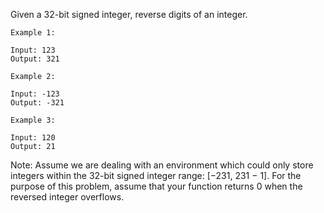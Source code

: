 Given a 32-bit signed integer, reverse digits of an integer.

```
Example 1:

Input: 123
Output: 321
```

```
Example 2:

Input: -123
Output: -321
```

```
Example 3:

Input: 120
Output: 21
```

Note:
Assume we are dealing with an environment which could only store integers within the 32-bit signed integer range: [−231,  231 − 1]. For the purpose of this problem, assume that your function returns 0 when the reversed integer overflows.